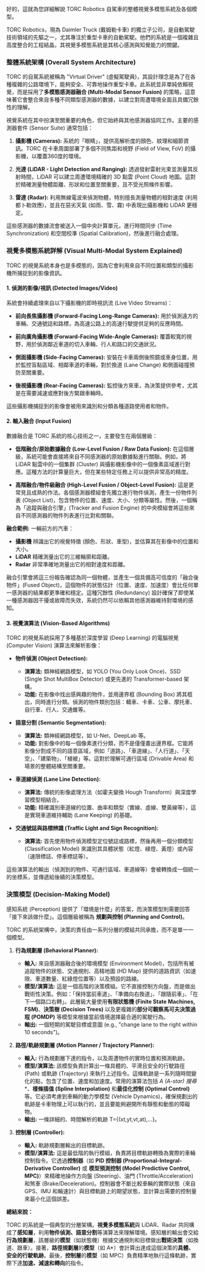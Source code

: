
好的，這就為您詳細解說 TORC Robotics 自駕車的整體視覺多模態系統及各個模型。

TORC Robotics，現為 Daimler Truck (戴姆勒卡車) 的獨立子公司，是自動駕駛技術領域的先驅之一，尤其專注於重型卡車的自動駕駛。他們的系統是一個複雜且高度整合的工程結晶，其視覺多模態系統是其核心感測與知覺能力的關鍵。

### **整體系統架構 (Overall System Architecture)**

TORC 的自駕系統被稱為 "Virtual Driver" (虛擬駕駛員)，其設計理念是為了在各種複雜的公路環境下，能夠安全、可靠地操作重型卡車。此系統並非單純依賴視覺，而是採用了**多模態感測器融合 (Multi-Modal Sensor Fusion)** 的策略，這意味著它會整合來自多種不同類型感測器的數據，以建立對周遭環境全面且具備冗餘性的理解。

視覺系統在其中扮演至關重要的角色，但它始終與其他感測器協同工作。主要的感測器套件 (Sensor Suite) 通常包括：

1. **攝影機 (Cameras):** 系統的「眼睛」，提供高解析度的顏色、紋理和細節資訊。TORC 在卡車周圍部署了多個不同焦距和視野 (Field of View, FoV) 的攝影機，以覆蓋360度的環境。
    
2. **光達 (LiDAR - Light Detection and Ranging):** 透過發射雷射光束並測量其反射時間，LiDAR 可以建立周遭環境精確的 3D 點雲 (Point Cloud) 地圖。這對於精確測量物體距離、形狀和位置至關重要，且不受光照條件影響。
    
3. **雷達 (Radar):** 利用無線電波來偵測物體，特別擅長測量物體的相對速度 (利用都卜勒效應)，並且在惡劣天氣 (如雨、雪、霧) 中表現比攝影機和 LiDAR 更穩定。
    

這些感測器的數據流會被送入一個中央計算單元，進行時間同步 (Time Synchronization) 和空間校準 (Spatial Calibration)，然後進行融合處理。

### **視覺多模態系統詳解 (Visual Multi-Modal System Explained)**

TORC 的視覺系統本身也是多模態的，因為它會利用來自不同位置和類型的攝影機所捕捉到的影像資訊。

#### **1. 偵測的影像/視訊 (Detected Images/Video)**

系統會持續處理來自以下攝影機的即時視訊流 (Live Video Streams)：

- **前向長焦攝影機 (Forward-Facing Long-Range Cameras):** 用於偵測遠方的車輛、交通號誌和路標，為高速公路上的高速行駛提供足夠的反應時間。
    
- **前向廣角攝影機 (Forward-Facing Wide-Angle Cameras):** 覆蓋較寬的視野，用於偵測鄰近車道的切入車輛、行人和路口的交通狀況。
    
- **側面攝影機 (Side-Facing Cameras):** 安裝在卡車兩側後照鏡或車身位置，用於監控盲點區域、相鄰車道的車輛，對於換道 (Lane Change) 和側面碰撞預防至關重要。
    
- **後視攝影機 (Rear-Facing Cameras):** 監控後方來車，為決策提供參考，尤其是在需要減速或應對後方緊跟車輛時。
    

這些攝影機捕捉到的影像會被用來識別和分類各種道路使用者和物件。

#### **2. 輸入融合 (Input Fusion)**

數據融合是 TORC 系統的核心技術之一，主要發生在兩個層級：

- **低階融合/原始數據融合 (Low-Level Fusion / Raw Data Fusion):** 在這個層級，系統可能會直接將來自不同感測器的原始數據點進行關聯。例如，將 LiDAR 點雲中的一個集群 (Cluster) 與攝影機影像中的一個像素區域進行對應。這種方法的計算量巨大，但在某些特定任務上可以提供非常高的精度。
    
- **高階融合/物件級融合 (High-Level Fusion / Object-Level Fusion):** 這是更常見且成熟的作法。各個感測器模組會先獨立進行物件偵測，產生一份物件列表 (Object List)，包含物件的位置、速度、大小、分類等屬性。然後，一個稱為「追蹤與融合引擎」(Tracker and Fusion Engine) 的中央模組會將這些來自不同感測器的物件列表進行比對和關聯。
    

**融合範例:** 一輛前方的汽車：

- **攝影機** 辨識出它的視覺特徵 (顏色、形狀、車型)，並估算其在影像中的位置和大小。
- **LiDAR** 精確測量出它的三維輪廓和距離。
- **Radar** 非常準確地測量出它的相對速度和距離。

融合引擎會將這三份報告確認為同一個物體，並產生一個具備高可信度的「融合後物件」(Fused Object)，這個物件的狀態估計（位置、速度、加速度）會比任何單一感測器的結果都更準確和穩定。這種冗餘性 (Redundancy) 設計確保了即使某一種感測器因干擾或故障而失效，系統仍然可以依賴其他感測器維持對環境的感知。

#### **3. 視覺演算法 (Vision-Based Algorithms)**

TORC 的視覺系統採用了多種基於深度學習 (Deep Learning) 的電腦視覺 (Computer Vision) 演算法來解析影像：

- **物件偵測 (Object Detection):**
    - **演算法:** 類神經網路模型，如 YOLO (You Only Look Once)、SSD (Single Shot MultiBox Detector) 或更先進的 Transformer-based 架構。
    - **功能:** 在影像中找出感興趣的物件，並用邊界框 (Bounding Box) 將其框出，同時進行分類。偵測的物件類別包括：轎車、卡車、公車、摩托車、自行車、行人、交通錐等。
        
- **語意分割 (Semantic Segmentation):**
    - **演算法:** 類神經網路模型，如 U-Net、DeepLab 等。
    - **功能:** 對影像中的每一個像素進行分類，而不是僅僅畫出邊界框。它能將影像分割成不同的語意區域，例如「道路」、「車道線」、「人行道」、「天空」、「建築物」、「植被」等。這對於理解可通行區域 (Drivable Area) 和場景的整體結構至關重要。
        
- **車道線偵測 (Lane Line Detection):**
    - **演算法:** 傳統的影像處理方法（如霍夫變換 Hough Transform）與深度學習模型相結合。
    - **功能:** 精確識別車道線的位置、曲率和類型（實線、虛線、雙黃線等），這是實現車道維持輔助 (Lane Keeping) 的基礎。
        
- **交通號誌與路標辨識 (Traffic Light and Sign Recognition):**
    - **演算法:** 首先使用物件偵測模型定位號誌或路標，然後再用一個分類模型 (Classification Model) 來識別其具體狀態（紅燈、綠燈、黃燈）或內容（速限標誌、停車標誌等）。

這些演算法的輸出（偵測到的物件、可通行區域、車道線等）會被轉換成一個統一的坐標系，並傳遞給後續的決策模型。

### **決策模型 (Decision-Making Model)**

感知系統 (Perception) 提供了「環境是什麼」的答案，而決策模型則需要回答「接下來該做什麼」。這個層級被稱為 **規劃與控制 (Planning and Control)**。

TORC 的系統架構中，決策的責任由一系列分層的模組共同承擔，而不是單一一個模型。

1. **行為規劃層 (Behavioral Planner):**
    - **輸入:** 來自感測器融合後的環境模型 (Environment Model)，包括所有被追蹤物件的狀態、交通規則、高精地圖 (HD Map) 提供的道路資訊（如速限、車道數量、紅綠燈位置等）以及預設的路線。
    - **模型/演算法:** 這是一個高階的決策模組。它不直接控制方向盤，而是做出戰術性決策。例如：「保持當前車道」、「準備向右換道」、「跟隨前車」、「在下一個路口右轉」。此層級大量使用**有限狀態機 (Finite State Machines, FSM)**、**決策樹 (Decision Trees)** 以及更複雜的**部分可觀察馬可夫決策過程 (POMDP)** 等模型來根據當前情境選擇最合適的駕駛行為。
    - **輸出:** 一個短期的駕駛目標或意圖 (e.g., "change lane to the right within 10 seconds")。
        
2. **路徑/軌跡規劃層 (Motion Planner / Trajectory Planner):**
    
    - **輸入:** 行為規劃層下達的指令，以及周遭物件的實時位置和預測軌跡。
    - **模型/演算法:** 該模型負責計算出一條具體的、平滑且安全的行駛路徑 (Path) 或軌跡 (Trajectory) 來執行上述指令。這條軌跡是一系列隨時間變化的點，包含了位置、速度和加速度。常用的演算法包括 **A* (A-star) 搜尋**、**樣條插值 (Spline Interpolation)** 和**最佳化控制 (Optimal Control)** 等。它必須考慮到車輛的動力學模型 (Vehicle Dynamics)，確保規劃出的軌跡是卡車物理上可以執行的，並且要能夠避開所有靜態和動態的障礙物。
    - **輸出:** 一條詳細的、時間解析的軌跡 T={(xt​,yt​,vt​,at​),...}。
        
3. **控制層 (Controller):**
    
    - **輸入:** 軌跡規劃層輸出的目標軌跡。
    - **模型/演算法:** 這是最低階的執行模組，負責將目標軌跡轉換為實際的車輛控制指令。它透過**控制器**（如 **PID 控制器 (Proportional-Integral-Derivative Controller)** 或 **模型預測控制 (Model Predictive Control, MPC)**）來精確地操作方向盤 (Steering)、油門 (Throttle/Acceleration) 和煞車 (Brake/Deceleration)。控制器會不斷比較車輛的實際狀態（來自 GPS、IMU 和輪速計）與目標軌跡上的期望狀態，並計算出需要的控制量來最小化這個誤差。

**總結來說：**

TORC 的系統是一個典型的分層架構。**視覺多模態系統**與 LiDAR、Radar 共同構成了**感知層**，利用**物件偵測、語意分割**等演算法來理解環境。感知層的輸出會交給**行為規劃層**，該層級的**模型**（如狀態機）根據交通規則和目標做出**戰術決策**（如換道、跟車）。接著，**路徑規劃層**的**模型**（如 A*）會計算出達成這個決策的**具體、安全的行駛軌跡**。最後，**控制層**的**模型**（如 MPC）負責精準地執行這條軌跡，實際下達**加速、減速和轉向**的指令。